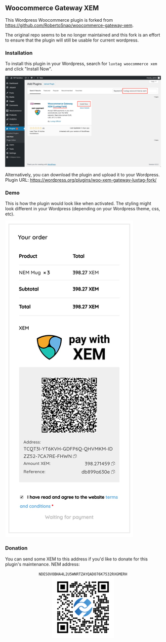 ## Woocommerce Gateway XEM

This Wordpress Woocommerce plugin is forked from https://github.com/RobertoSnap/woocommerce-gateway-xem. 

The original repo seems to be no longer maintained and this fork is an effort to ensure that the plugin will still be usable for current wordpress.

### Installation

To install this plugin in your Wordpress, search for `luxtag woocommerce xem` and click "Install Now".

![](screenshots/search-plugin.jpg)

Alternatively, you can download the plugin and upload it to your Wordpress. Plugin URL:
https://wordpress.org/plugins/woo-xem-gateway-luxtag-fork/

### Demo

This is how the plugin would look like when activated. The styling might look different in your Wordpress (depending on your Wordpress theme, css, etc).

![](screenshots/demo.jpg)

### Donation

You can send some XEM to this address if you'd like to donate for this plugin's maintenance. NEM address:

<p align="center">
<code>NDESOVOBHA4L2U5WNRTZAYQADO76K7532RXGMERH</code>
<br/>
<img src="screenshots/NDESOVOBHA4L2U5WN.png" width="200"/>
</p>
